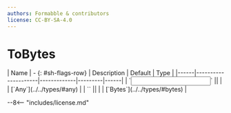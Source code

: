 ```yaml
---
authors: Formabble & contributors
license: CC-BY-SA-4.0
---
```



# ToBytes

<div class="sh-parameters" markdown="1">
| Name | - {: #sh-flags-row} | Description | Default | Type |
|------|---------------------|-------------|---------|------|
| `<input>` || | | [`Any`](../../types/#any) |
| `<output>` || | | [`Bytes`](../../types/#bytes) |

</div>



--8<-- "includes/license.md"

